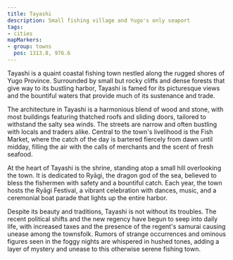 ```yaml
---
title: Tayashi
description: Small fishing village and Yugo's only seaport
tags:
- cities
mapMarkers:
- group: towns
  pos: 1313.8, 976.6
---
```



Tayashi is a quaint coastal fishing town nestled along the rugged shores of Yugo Province. Surrounded by small but rocky cliffs and dense forests that give way to its bustling harbor, Tayashi is famed for its picturesque views and the bountiful waters that provide much of its sustenance and trade.

The architecture in Tayashi is a harmonious blend of wood and stone, with most buildings featuring thatched roofs and sliding doors, tailored to withstand the salty sea winds. The streets are narrow and often bustling with locals and traders alike. Central to the town's livelihood is the Fish Market, where the catch of the day is bartered fiercely from dawn until midday, filling the air with the calls of merchants and the scent of fresh seafood.

At the heart of Tayashi is the shrine, standing atop a small hill overlooking the town. It is dedicated to Ryāgi, the dragon god of the sea, believed to bless the fishermen with safety and a bountiful catch. Each year, the town hosts the Ryāgi Festival, a vibrant celebration with dances, music, and a ceremonial boat parade that lights up the entire harbor.

Despite its beauty and traditions, Tayashi is not without its troubles. The recent political shifts and the new regency have begun to seep into daily life, with increased taxes and the presence of the regent's samurai causing unease among the townsfolk. Rumors of strange occurrences and ominous figures seen in the foggy nights are whispered in hushed tones, adding a layer of mystery and unease to this otherwise serene fishing town.

